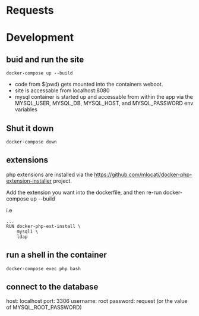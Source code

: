 # Requests




# Development
## buid and run the site
```
docker-compose up --build
```

- code from $(pwd) gets mounted into the containers weboot.
- site is accessable from localhost:8080
- mysql container is started up and accessable from within the app via the MYSQL_USER, MYSQL_DB, MYSQL_HOST, and MYSQL_PASSWORD env variables 


## Shut it down 
```
docker-compose down
```

## extensions 
php extensions are installed via the https://github.com/mlocati/docker-php-extension-installer project. 

Add the extension you want into the dockerfile, and then re-run docker-compose up --build 

i.e

```
...
RUN docker-php-ext-install \
    mysqli \
    ldap
```

## run a shell in the container 
```
docker-compose exec php bash
```

## connect to the database
host: localhost
port: 3306
username: root
password: request (or the value of MYSQL_ROOT_PASSWORD)





